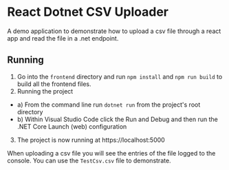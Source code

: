 # React Dotnet CSV Uploader

A demo application to demonstrate how to upload a csv file through a react app and read the file in a .net endpoint.

## Running

1. Go into the `frontend` directory and run `npm install` and `npm run build` to build all the frontend files.
2. Running the project
- a) From the command line run `dotnet run` from the project's root directory
- b) Within Visual Studio Code click the Run and Debug and then run the .NET Core Launch (web) configuration
3. The project is now running at https://localhost:5000

When uploading a csv file you will see the entries of the file logged to the console.
You can use the `TestCsv.csv` file to demonstrate.

